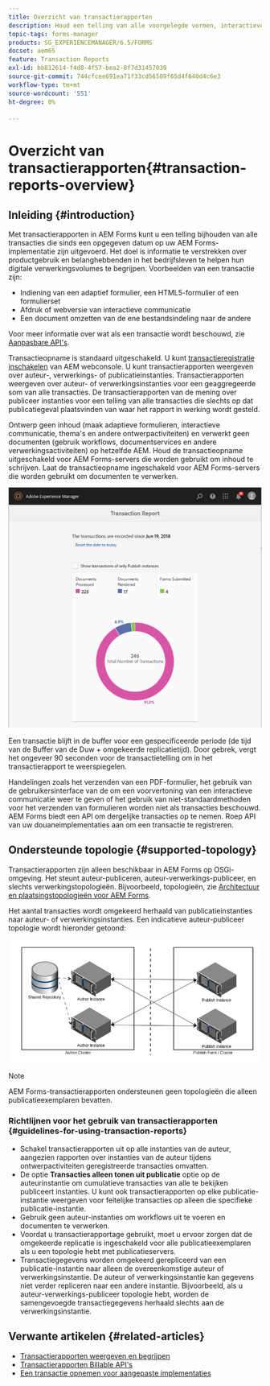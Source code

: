 ```yaml
---
title: Overzicht van transactierapporten
description: Houd een telling van alle voorgelegde vormen, interactieve mededeling teruggegeven, Documenten die in één formaat aan een andere worden omgezet, en meer
topic-tags: forms-manager
products: SG_EXPERIENCEMANAGER/6.5/FORMS
docset: aem65
feature: Transaction Reports
exl-id: bb812614-f4d8-4f57-bea2-8f7d31457039
source-git-commit: 744cfcee691ea71f33cd56509f65d4f640d4c6e3
workflow-type: tm+mt
source-wordcount: '551'
ht-degree: 0%

---
```


# Overzicht van transactierapporten{#transaction-reports-overview}

## Inleiding {#introduction}

Met transactierapporten in AEM Forms kunt u een telling bijhouden van alle transacties die sinds een opgegeven datum op uw AEM Forms-implementatie zijn uitgevoerd. Het doel is informatie te verstrekken over productgebruik en belanghebbenden in het bedrijfsleven te helpen hun digitale verwerkingsvolumes te begrijpen. Voorbeelden van een transactie zijn:

* Indiening van een adaptief formulier, een HTML5-formulier of een formulierset
* Afdruk of webversie van interactieve communicatie
* Een document omzetten van de ene bestandsindeling naar de andere

Voor meer informatie over wat als een transactie wordt beschouwd, zie [Aanpasbare API&#39;s](../../forms/using/transaction-reports-billable-apis.md).

Transactieopname is standaard uitgeschakeld. U kunt [transactieregistratie inschakelen](../../forms/using/viewing-and-understanding-transaction-reports.md#setting-up-transaction-reports) van AEM webconsole. U kunt transactierapporten weergeven over auteur-, verwerkings- of publicatieinstanties. Transactierapporten weergeven over auteur- of verwerkingsinstanties voor een geaggregeerde som van alle transacties. De transactierapporten van de mening over publiceer instanties voor een telling van alle transacties die slechts op dat publicatiegeval plaatsvinden van waar het rapport in werking wordt gesteld.

Ontwerp geen inhoud (maak adaptieve formulieren, interactieve communicatie, thema&#39;s en andere ontwerpactiviteiten) en verwerkt geen documenten (gebruik workflows, documentservices en andere verwerkingsactiviteiten) op hetzelfde AEM. Houd de transactieopname uitgeschakeld voor AEM Forms-servers die worden gebruikt om inhoud te schrijven. Laat de transactieopname ingeschakeld voor AEM Forms-servers die worden gebruikt om documenten te verwerken.

![sample-transaction-report-schrijver-1](assets/sample-transaction-report-author-1.png)

Een transactie blijft in de buffer voor een gespecificeerde periode (de tijd van de Buffer van de Duw + omgekeerde replicatietijd). Door gebrek, vergt het ongeveer 90 seconden voor de transactietelling om in het transactierapport te weerspiegelen.

Handelingen zoals het verzenden van een PDF-formulier, het gebruik van de gebruikersinterface van de om een voorvertoning van een interactieve communicatie weer te geven of het gebruik van niet-standaardmethoden voor het verzenden van formulieren worden niet als transacties beschouwd. AEM Forms biedt een API om dergelijke transacties op te nemen. Roep API van uw douaneimplementaties aan om een transactie te registreren.

## Ondersteunde topologie {#supported-topology}

Transactierapporten zijn alleen beschikbaar in AEM Forms op OSGi-omgeving. Het steunt auteur-publiceren, auteur-verwerkings-publiceer, en slechts verwerkingstopologieën. Bijvoorbeeld, topologieën, zie [Architectuur en plaatsingstopologieën voor AEM Forms](../../forms/using/transaction-reports-overview.md).

Het aantal transacties wordt omgekeerd herhaald van publicatieinstanties naar auteur- of verwerkingsinstanties. Een indicatieve auteur-publiceer topologie wordt hieronder getoond:

![simpleschrijver-publish-topologie](assets/simple-author-publish-topology.png)

>[!NOTE]
>
>AEM Forms-transactierapporten ondersteunen geen topologieën die alleen publicatieexemplaren bevatten.

### Richtlijnen voor het gebruik van transactierapporten {#guidelines-for-using-transaction-reports}

* Schakel transactierapporten uit op alle instanties van de auteur, aangezien rapporten over instanties van de auteur tijdens ontwerpactiviteiten geregistreerde transacties omvatten.
* De optie **Transacties alleen tonen uit publicatie** optie op de auteurinstantie om cumulatieve transacties van alle te bekijken publiceert instanties. U kunt ook transactierapporten op elke publicatie-instantie weergeven voor feitelijke transacties op alleen die specifieke publicatie-instantie.
* Gebruik geen auteur-instanties om workflows uit te voeren en documenten te verwerken.
* Voordat u transactierapportage gebruikt, moet u ervoor zorgen dat de omgekeerde replicatie is ingeschakeld voor alle publicatieexemplaren als u een topologie hebt met publicatieservers.
* Transactiegegevens worden omgekeerd gerepliceerd van een publicatie-instantie naar alleen de overeenkomstige auteur of verwerkingsinstantie. De auteur of verwerkingsinstantie kan gegevens niet verder repliceren naar een andere instantie. Bijvoorbeeld, als u auteur-verwerkings-publiceer topologie hebt, worden de samengevoegde transactiegegevens herhaald slechts aan de verwerkingsinstantie.

## Verwante artikelen {#related-articles}

* [Transactierapporten weergeven en begrijpen](../../forms/using/viewing-and-understanding-transaction-reports.md)
* [Transactierapporten Billable API&#39;s](../../forms/using/transaction-reports-billable-apis.md)
* [Een transactie opnemen voor aangepaste implementaties](/help/forms/using/record-transaction-custom-implementation.md)
